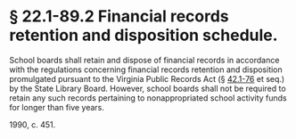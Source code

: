 # § 22.1-89.2 Financial records retention and disposition schedule.

<p>School boards shall retain and dispose of financial records in accordance with the regulations concerning financial records retention and disposition promulgated pursuant to the Virginia Public Records Act (§ <a href='http://law.lis.virginia.gov/vacode/42.1-76/'>42.1-76</a> et seq.) by the State Library Board. However, school boards shall not be required to retain any such records pertaining to nonappropriated school activity funds for longer than five years.</p><p>1990, c. 451.</p>